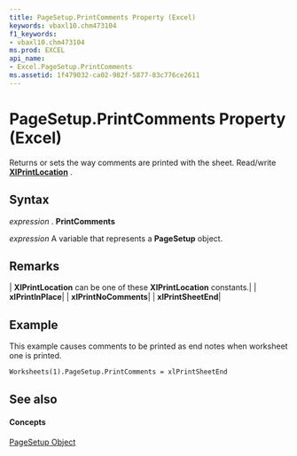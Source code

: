```yaml
---
title: PageSetup.PrintComments Property (Excel)
keywords: vbaxl10.chm473104
f1_keywords:
- vbaxl10.chm473104
ms.prod: EXCEL
api_name:
- Excel.PageSetup.PrintComments
ms.assetid: 1f479032-ca02-982f-5877-83c776ce2611
---
```



# PageSetup.PrintComments Property (Excel)

Returns or sets the way comments are printed with the sheet. Read/write  **[XlPrintLocation](xlprintlocation-enumeration-excel.md)** .


## Syntax

 _expression_ . **PrintComments**

 _expression_ A variable that represents a **PageSetup** object.


## Remarks





| **XlPrintLocation** can be one of these **XlPrintLocation** constants.|
| **xlPrintInPlace**|
| **xlPrintNoComments**|
| **xlPrintSheetEnd**|

## Example

This example causes comments to be printed as end notes when worksheet one is printed.


```vb
Worksheets(1).PageSetup.PrintComments = xlPrintSheetEnd
```


## See also


#### Concepts


[PageSetup Object](pagesetup-object-excel.md)

